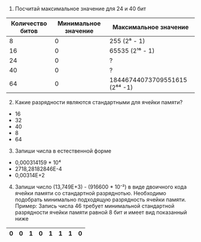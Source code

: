 1) Посчитай максимальное значение для 24 и 40 бит

| Количество битов  | Минимальное значение  | Максимальное значение  |
| ------------ | ------------ | ------------ |
| 8  | 0  | 255 (2⁸ - 1)  |
| 16  | 0  | 65535 (2¹⁶ - 1) |
| 24 | 0 | ? |
| 40 | 0 | ? |
| 64 | 0 | 18446744073709551615 (2⁶⁴ -1) |

2) Какие разрядности являются стандартными для ячейки памяти?
- 16
- 32
- 40
- 8
- 64

3) Запиши числа в естественной форме
- 0,000314159 * 10⁴
- 2718,28182846Е-4
- 0,00314Е+2

4) Запиши число (13,749Е+3) - (916600 * 10⁻²) в виде двоичного кода ячейки памяти со стандартной разряднотью. Необходимо подобрать минимально подходящую разрядность ячейки памяти.
Пример:
Запись числа 46 требует минимальной стандартной разрядности ячейки памяти равной 8 бит и имеет вид показанный ниже

| 0 | 0 | 1 | 0 | 1 | 1 | 1 | 0 |
|-|-|-|-|-|-|-|-|

